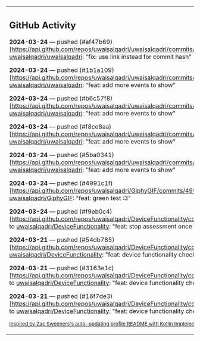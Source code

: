 <table><tr><td valign="top" width="100%">    

## GitHub Activity

**2024-03-24** — pushed (#af47b69)[https://api.github.com/repos/uwaisalqadri/uwaisalqadri/commits/af47b696e044eb72c139f4f38985f3a52132624f] to [uwaisalqadri/uwaisalqadri](https://github.com/uwaisalqadri/uwaisalqadri): "fix: use link instead for commit hash"

**2024-03-24** — pushed (#1b1a109)[https://api.github.com/repos/uwaisalqadri/uwaisalqadri/commits/1b1a109cdee73a878652a0352920798930da65d7] to [uwaisalqadri/uwaisalqadri](https://github.com/uwaisalqadri/uwaisalqadri): "feat: add more events to show"

**2024-03-24** — pushed (#b6c57f8)[https://api.github.com/repos/uwaisalqadri/uwaisalqadri/commits/b6c57f8490226bab84444bc3b206d4af4cadea1d] to [uwaisalqadri/uwaisalqadri](https://github.com/uwaisalqadri/uwaisalqadri): "feat: add more events to show"

**2024-03-24** — pushed (#f8ce8aa)[https://api.github.com/repos/uwaisalqadri/uwaisalqadri/commits/f8ce8aa4ba0309085b8f3922191f8dc3edec579a] to [uwaisalqadri/uwaisalqadri](https://github.com/uwaisalqadri/uwaisalqadri): "feat: add more events to show"

**2024-03-24** — pushed (#5ba0341)[https://api.github.com/repos/uwaisalqadri/uwaisalqadri/commits/5ba0341f1159f6d71f50f19c09a99464a73e3cd8] to [uwaisalqadri/uwaisalqadri](https://github.com/uwaisalqadri/uwaisalqadri): "feat: add more events to show"

**2024-03-24** — pushed (#4991c1f)[https://api.github.com/repos/uwaisalqadri/GiphyGIF/commits/4991c1f1568adb9cfffe6e770d289a97f4630df4] to [uwaisalqadri/GiphyGIF](https://github.com/uwaisalqadri/GiphyGIF): "feat: green test :3"

**2024-03-24** — pushed (#f9eb0c4)[https://api.github.com/repos/uwaisalqadri/DeviceFunctionality/commits/f9eb0c463035964818c7fb88ce663e6404b1c059] to [uwaisalqadri/DeviceFunctionality](https://github.com/uwaisalqadri/DeviceFunctionality): "feat: stop assessment once it done"

**2024-03-21** — pushed (#54db785)[https://api.github.com/repos/uwaisalqadri/DeviceFunctionality/commits/54db7859091bf7751fff1f0d71c2bc0b794ffe40] to [uwaisalqadri/DeviceFunctionality](https://github.com/uwaisalqadri/DeviceFunctionality): "feat: device functionality checking finished"

**2024-03-21** — pushed (#3163e1c)[https://api.github.com/repos/uwaisalqadri/DeviceFunctionality/commits/3163e1c906b0568187c57740d2f90de1de50f742] to [uwaisalqadri/DeviceFunctionality](https://github.com/uwaisalqadri/DeviceFunctionality): "feat: device functionality checking finished"

**2024-03-21** — pushed (#16f7de3)[https://api.github.com/repos/uwaisalqadri/DeviceFunctionality/commits/16f7de33601c1a607a46e06b503a86c5454b9f84] to [uwaisalqadri/DeviceFunctionality](https://github.com/uwaisalqadri/DeviceFunctionality): "feat: device functionality checking finished"
                
<sub><a href="https://github.com/ZacSweers/ZacSweers/">Inspired by Zac Sweeners's auto-updating profile README with Kotlin Implementation.</a></sub>
        